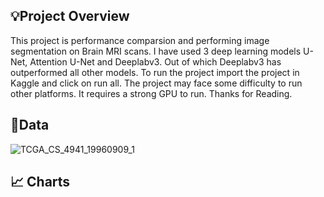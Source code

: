 ## 💡Project Overview 
This project is performance comparsion and performing image segmentation on Brain MRI scans. I have used 3 deep learning models U-Net, Attention U-Net and Deeplabv3. Out of which Deeplabv3 has outperformed all other models. To run the project import the project in Kaggle and click on run all. The project may face some difficulty to run other platforms. 
It requires a strong GPU to run.
Thanks for Reading.
## 🔗Data
 
![TCGA_CS_4941_19960909_1](https://github.com/Mayuur25/Image-Segmentation-Dissertation/assets/129951344/0d01c3d5-13ec-4496-b86b-c62304105295)


## 📈 Charts

